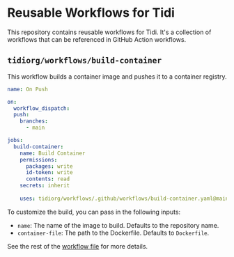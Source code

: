 # Reusable Workflows for Tidi

This repository contains reusable workflows for Tidi. It's a collection of
workflows that can be referenced in GitHub Action workflows.

## `tidiorg/workflows/build-container`

This workflow builds a container image and pushes it to a container registry.

```yaml
name: On Push

on:
  workflow_dispatch:
  push:
    branches:
      - main

jobs:
  build-container:
    name: Build Container
    permissions:
      packages: write
      id-token: write
      contents: read
    secrets: inherit
    
    uses: tidiorg/workflows/.github/workflows/build-container.yaml@main

```

To customize the build, you can pass in the following inputs:

- `name`: The name of the image to build. Defaults to the repository name.
- `container-file`: The path to the Dockerfile. Defaults to `Dockerfile`.

See the rest of the [workflow file](./.github/workflows/build-container.yml) for
more details.
